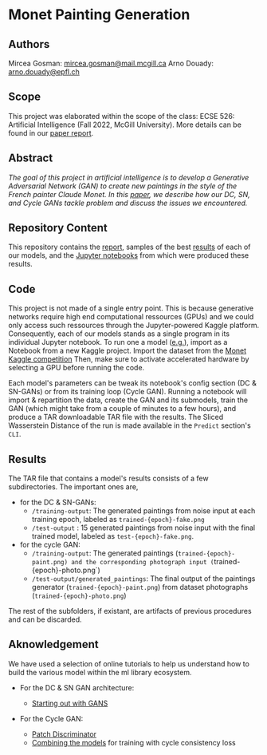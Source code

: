 # Monet Painting Generation
## Authors
Mircea Gosman: mircea.gosman@mail.mcgill.ca
Arno Douady: arno.douady@epfl.ch

## Scope
This project was elaborated within the scope of the class: ECSE 526: Artificial Intelligence (Fall 2022, McGill University). More details can be found in our [paper report]().

## Abstract
<i>The goal of this project in artificial
intelligence is to develop a Generative Adversarial
Network (GAN) to create new paintings in the style of
the French painter Claude Monet. In this [paper](), we
describe how our DC, SN, and Cycle GANs tackle problem and
discuss the issues we encountered.</i>

## Repository Content 
This repository contains the [report](), samples of the best [results](https://github.com/Mircea-Gosman/AI_Term_Project/tree/master/Results) of each of our models, and the [Jupyter notebooks](https://github.com/Mircea-Gosman/AI_Term_Project/tree/master/Models) from which were produced these results.

## Code
This project is not made of a single entry point. This is because generative networks require high end computational ressources (GPUs) and we could only access such ressources through the Jupyter-powered Kaggle platform. Consequently, each of our models stands as a single program in its individual Jupyter notebook. To run one a model ([e.g.]()), import as a Notebook from a new Kaggle project. Import the dataset from the [Monet Kaggle competition](https://www.kaggle.com/competitions/gan-getting-started) Then, make sure to activate accelerated hardware by selecting a GPU before running the code.

Each model's parameters can be tweak its notebook's config section (DC & SN-GANs) or from its training loop (Cycle GAN). Running a notebook will import & repartition the data, create the GAN and its submodels, train the GAN (which might take from a couple of minutes to a few hours), and produce a TAR downloadable TAR file with the results. The Sliced Wasserstein Distance of the run is made available in the `Predict` section's `CLI`.

## Results
The TAR file that contains a model's results consists of a few subdirectories. The important ones are,
* for the DC & SN-GANs:
    * `/training-output`: The generated paintings from noise input at each training epoch, labeled as `trained-{epoch}-fake.png`
    * `/test-output` : 15 generated paintings from noise input with the final trained model, labeled as `test-{epoch}-fake.png`. 
* for the cycle GAN:
    * `/training-output`: The generated paintings (`trained-{epoch}-paint.png) and the corresponding photograph input (`trained-{epoch}-photo.png`)
    * `/test-output/generated_paintings`: The final output of the paintings generator (`trained-{epoch}-paint.png`) from dataset photographs (`trained-{epoch}-photo.png`)
        
The rest of the subfolders, if existant, are artifacts of previous procedures and can be discarded.

## Aknowledgement
We have used a selection of online tutorials to help us understand how to build the various model within the ml library ecosystem. 

* For the DC & SN GAN architecture: 
    * [Starting out with GANS](https://towardsdatascience.com/generative-adversarial-networks-explained-34472718707a)

* For the Cycle GAN:
    * [Patch Discriminator](https://machinelearningmastery.com/how-to-develop-cyclegan-models-from-scratch-with-keras/)
    * [Combining the models](https://machinelearningmastery.com/cyclegan-tutorial-with-keras/) for training with cycle consistency loss

